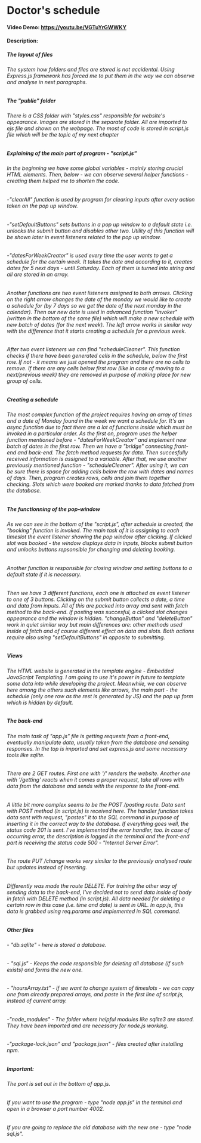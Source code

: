 # Doctor's schedule
#### Video Demo: https://youtu.be/VGTuYrGWWKY
#### Description:
##### The layout of files
###### The system how folders and files are stored is not accidental. Using Express.js framework has forced me to put them in the way we can observe and analyse in next paragraphs.
##### The "public" folder
###### There is a CSS folder with "styles.css" responsible for website's appearance. Images are stored in the separate folder. All are imported to ejs file and shown on the webpage. The most of code is stored in script.js file which will be the topic of my next chapter
##### Explaining of the main part of program - "script.js"
###### In the beginning we have some global variables - mainly storing crucial HTML elements. Then, below - we can observe several helper functions - creating them helped me to shorten the code.
###### -"clearAll" function is used by program for clearing inputs after every action taken on the pop up window.
###### -"setDefaultButtons" sets buttons in a pop up window to a default state i.e. unlocks the submit button and disables other two. Utility of this function will be shown later in event listeners related to the pop up window.
###### -"datesForWeekCreator" is used every time the user wants to get a schedule for the certain week. It takes the date and according to it, creates dates for 5 next days - until Saturday. Each of them is turned into string and all are stored in an array.
###### Another functions are two event listeners assigned to both arrows. Clicking on the right arrow changes the date of the monday we would like to create a schedule for (by 7 days so we get the date of the next monday in the calendar). Then our new date is used in advanced function "invoker" (written in the bottom of the same file) which will make a new schedule with new batch of dates (for the next week). The left arrow works in similar way with the difference that it starts creating a schedule for a previous week.
###### After two event listeners we can find "scheduleCleaner". This function checks if there have been generated cells in the schedule, below the first row. If not - it means we just opened the program and there are no cells to remove. If there are any cells below first row (like in case of moving to a next/previous week) they are removed in purpose of making place for new group of cells.
##### Creating a schedule
###### The most complex function of the project requires having an array of times and a date of Monday found in the week we want a schedule for. It's an async function due to fact there are a lot of functions inside which must be invoked in a particular order. As the first on, program uses the helper function mentioned before - "datesForWeekCreator" and implement new batch of dates in the first row. Then we have a "bridge" connecting front-end and back-end. The fetch method requests for data. Then succesfully received information is assigned to a variable. After that, we use another previously mentioned function - "scheduleCleaner". After using it, we can be sure there is space for adding cells below the row with dates and names of days. Then, program creates rows, cells and join them together checking. Slots which were booked are marked thanks to data fetched from the database.
##### The functionning of the pop-window
###### As we can see in the bottom of the "script.js", after schedule is created, the "booking" function is invoked. The main task of it is assigning to each timeslot the event listener showing the pop window after clicking. If clicked slot was booked - the window displays data in inputs, blocks submit button and unlocks buttons repsonsible for changing and deleting booking.
###### Another function is responsible for closing window and setting buttons to a default state if it is necessary.
###### Then we have 3 different functions, each one is attached as event listener to one of 3 buttons. Clicking on the submit button collects a date, a time and data from inputs. All of this are packed into array and sent with fetch method to the back-end. If posting was succesful, a clicked slot changes appearance and the window is hidden. "changeButton" and "deleteButton" work in quiet similar way but main differences are: other methods used inside of fetch and of course different effect on data and slots. Both actions require also using "setDefaultButtons" in opposite to submitting.
##### Views
###### The HTML website is generated in the template engine - Embedded JavaScript Templating. I am going to use it's power in future to template some data into while developing the project. Meanwhile, we can observe here among the others such elements like arrows, the main part - the schedule (only one row as the rest is generated by JS) and the pop up form which is hidden by default.
##### The back-end
###### The main task of "app.js" file is getting requests from a front-end, eventually manipulate data, usually taken from the database and sending responses. In the top is imported and set express.js and some necessary tools like sqlite.
###### There are 2 GET routes. First one with '/' renders the website. Another one with '/getting' reacts when it comes a proper request, take all rows with data from the database and sends with the response to the front-end.
###### A little bit more complex seems to be the POST /posting route. Data sent with POST method (in script.js) is received here. The handler function takes data sent with request, "pastes" it to the SQL command in purpose of inserting it in the correct way to the database. If everything goes well, the status code 201 is sent. I've implemented the error handler, too. In case of occurring error, the description is logged in the terminal and the front-end part is receiving the status code 500 - "Internal Server Error".
###### The route PUT /change works very similar to the previously analysed route but updates instead of inserting.
###### Differently was made the route DELETE. For training the other way of sending data to the back-end, I've decided not to send data inside of body in fetch with DELETE method (in script.js). All data needed for deleting a certain row in this case (i.e. time and date) is sent in URL. In app.js, this data is grabbed using req.params and implemented in SQL command.
##### Other files
###### - "db.sqlite" - here is stored a database.
###### - "sql.js" - Keeps the code responsible for deleting all database (if such exists) and forms the new one.
###### - "hoursArray.txt" - if we want to change system of timeslots - we can copy one from already prepared arrays, and paste in the first line of script.js, instead of current array.
###### -"node_modules" - The folder where helpful modules like sqlite3 are stored. They have been imported and are necessary for node.js working.
###### -"package-lock.json" and "package.json" - files created after installing npm.
##### Important:
###### The port is set out in the bottom of app.js.
###### If you want to use the program - type "node app.js" in the terminal and open in a browser a port number 4002.
###### If you are going to replace the old database with the new one - type "node sql.js".